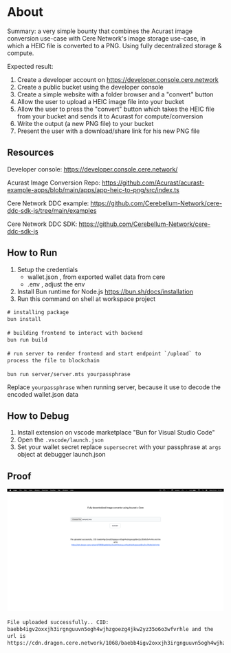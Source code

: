 # About
Summary: a very simple bounty that combines the Acurast image conversion use-case with Cere Network's image storage use-case, in which a HEIC file is converted to a PNG. Using fully decentralized storage & compute.

Expected result:

1. Create a developer account on https://developer.console.cere.network
2. Create a public bucket using the developer console
3. Create a simple website with a folder browser and a "convert" button
4. Allow the user to upload a HEIC image file into your bucket
5. Allow the user to press the "convert" button which takes the HEIC file from your bucket and sends it to Acurast for compute/conversion
6. Write the output (a new PNG file) to your bucket
7. Present the user with a download/share link for his new PNG file


## Resources

Developer console: https://developer.console.cere.network/  

Acurast Image Conversion Repo: https://github.com/Acurast/acurast-example-apps/blob/main/apps/app-heic-to-png/src/index.ts  

Cere Network DDC example: https://github.com/Cerebellum-Network/cere-ddc-sdk-js/tree/main/examples  

Cere Network DDC SDK: https://github.com/Cerebellum-Network/cere-ddc-sdk-js  


## How to Run

1. Setup the credentials
    - wallet.json , from exported wallet data from cere
    - .env , adjust the env
2. Install Bun runtime for Node.js https://bun.sh/docs/installation 
3. Run this command on shell at workspace project
```
# installing package 
bun install

# building frontend to interact with backend
bun run build

# run server to render frontend and start endpoint `/upload` to process the file to blockchain

bun run server/server.mts yourpassphrase
```

Replace `yourpassphrase` when running server, because it use to decode the encoded wallet.json data 

## How to Debug
1. Install extension on vscode marketplace "Bun for Visual Studio Code"
2. Open the `.vscode/launch.json`
3. Set your wallet secret replace `supersecret` with your passphrase at `args` object at debugger launch.json

## Proof
![Image Proof](proof/image.png)
```
File uploaded successfully.. CID: baebb4igv2oxxjh3irgnguuvn5ogh4wjhzgoezg4jkw2yz35o6o3wfvrhle and the url is https://cdn.dragon.cere.network/1068/baebb4igv2oxxjh3irgnguuvn5ogh4wjhzgoezg4jkw2yz35o6o3wfvrhle
```
